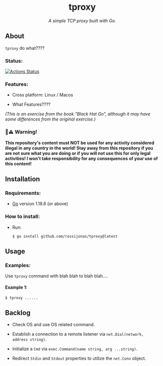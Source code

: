 <h1 align="center">tproxy</h1>

*<p align="center">A simple TCP proxy built with Go.</p>*

## About

`tproxy` do what????

### Status:

[![Actions Status](https://github.com/rossijonas/tproxy/workflows/Build/badge.svg)](https://github.com/rossijonas/tproxy/actions)

### Features:

- Cross platform:  Linux / Macos

- What Features????

_(This is an exercise from the book "Black Hat Go", although it may have some differences from the original exercise.)_

### **🚫⚠️  Warning!**

**This repository's content must NOT be used for any activity considered illegal in any country in the world! Stay away from this repository if you are not sure what you are doing or if you will not use this for only legal activities! I won't take responsibility for any consequences of your use of this content!**

## Installation

### Requirements:

- [Go](https://go.dev/) version 1.18.6 (or above)

### How to install:

- Run: 

  ```
  $ go install github.com/rossijonas/tproxy@latest
  ```

## Usage

### Examples:

Use `tproxy` command with blah blah to blah blah....

#### Example 1:

```
$ tproxy ......
```

## Backlog

- Check OS and use OS related command.

- Establish a connection to a remote listener via `net.Dial(network, address string)`.

- Initialize a `Cmd` via `exec.Command(name string, arg ...string)`.

- Redirect `Stdin` and `Stdout` properties to utilize the `net.Conn` object.

